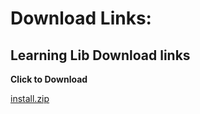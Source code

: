 # Download Links:

## Learning Lib Download links

**Click to Download**

[install.zip](https://oracle.github.io/learning-library/workshops/adwc4dev/install/install.zip)
